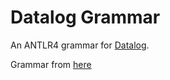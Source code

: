 # Datalog Grammar

An ANTLR4 grammar for [Datalog](https://en.wikipedia.org/wiki/Datalog).  

Grammar from [here](https://plt.cs.northwestern.edu/snapshots/current/pdf-doc/datalog.pdf)
